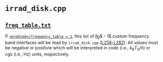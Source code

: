 # `irrad_disk.cpp`

## [`freq_table.txt`](https://github.com/sabaronett/irrad_disk/blob/main/athena/models/dsharp_abs-sca/nfreq/3/freq_table.txt)

If [`<problem>/frequency_table = 1`](https://github.com/sabaronett/irrad_disk/blob/f7ee62d3f50dcabcd4281b8726955f0f91c207b6/athena/models/dsharp_abs-sca/nfreq/3/athinput.dsharp#L89), this list of [$N_f$](https://github.com/sabaronett/irrad_disk/blob/f7ee62d3f50dcabcd4281b8726955f0f91c207b6/athena/models/dsharp_abs-sca/nfreq/3/athinput.dsharp#L66)$ - 1$ custom frequency band interfaces will be read by `irrad_disk.cpp` ([L258-L282](https://github.com/sabaronett/irrad_disk/blob/f7ee62d3f50dcabcd4281b8726955f0f91c207b6/athena/src/pgen/irrad_disk.cpp#L258-L282)).
All values must be negative or positivie which will be interpreted in code (i.e., $k_\mathrm{B}T_0/h$) or cgs (i.e., Hz) units, respectively.